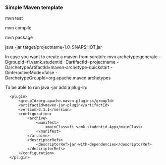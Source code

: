 <h3>Simple Maven template</h3>

mvn test

mvn compile

mvn package

java -jar target/projectname-1.0-SNAPSHOT.jar

In case you want to create a maven from scratch:
mvn archetype:generate -DgroupId=fi.vamk.studentid -DartifactId=projectname -DarchetypeArtifactId=maven-archetype-quickstart -DinteractiveMode=false -DarchetypeGroupId=org.apache.maven.archetypes

To be able to run java -jar add a plug-in:

      <plugin>
          <groupId>org.apache.maven.plugins</groupId>
          <artifactId>maven-jar-plugin</artifactId>
          <version>3.1.1</version>
          <configuration>
              <archive>
                  <manifest>
                      <mainClass>fi.vamk.studentid.App</mainClass>
                  </manifest>
              </archive>
              <descriptorRefs>
                  <descriptorRef>jar-with-dependencies</descriptorRef>
              </descriptorRefs>
          </configuration>
      </plugin>
